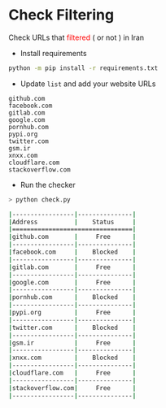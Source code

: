 # Check Filtering

Check URLs that <font color='red'>filtered</font> ( or not ) in Iran

- Install requirements

```bash
python -m pip install -r requirements.txt
```

- Update `list` and add your website URLs

```
github.com
facebook.com
gitlab.com
google.com
pornhub.com
pypi.org
twitter.com
gsm.ir
xnxx.com
cloudflare.com
stackoverflow.com
```

- Run the checker

```bash
> python check.py

|-----------------|---------------|
|Address          |    Status     |
|=================================|
|github.com       |     Free      |
|-----------------|---------------|
|facebook.com     |    Blocked    |
|-----------------|---------------|
|gitlab.com       |     Free      |
|-----------------|---------------|
|google.com       |     Free      |
|-----------------|---------------|
|pornhub.com      |    Blocked    |
|-----------------|---------------|
|pypi.org         |     Free      |
|-----------------|---------------|
|twitter.com      |    Blocked    |
|-----------------|---------------|
|gsm.ir           |     Free      |
|-----------------|---------------|
|xnxx.com         |    Blocked    |
|-----------------|---------------|
|cloudflare.com   |     Free      |
|-----------------|---------------|
|stackoverflow.com|     Free      |
|-----------------|---------------|
```
